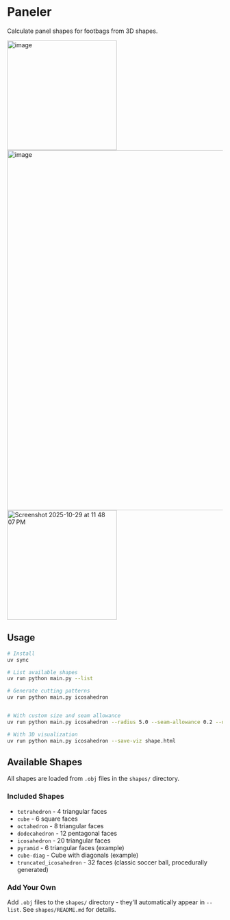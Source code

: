 # Paneler

Calculate panel shapes for footbags from 3D shapes.

<img width="256" height="256" alt="image" src="https://github.com/user-attachments/assets/f1f7273d-a336-4e34-8937-b9e860f3839d" /> 
<img width="892" height="841" alt="image" src="https://github.com/user-attachments/assets/0c4e1415-36d8-49e7-a066-b36cf2c48a03" />
<img width="256" height="256" alt="Screenshot 2025-10-29 at 11 48 07 PM" src="https://github.com/user-attachments/assets/06326649-cb98-4d5a-9a86-3fe1613580b2" />

## Usage

```bash
# Install
uv sync

# List available shapes
uv run python main.py --list

# Generate cutting patterns
uv run python main.py icosahedron


# With custom size and seam allowance
uv run python main.py icosahedron --radius 5.0 --seam-allowance 0.2 --output my_ball.pdf

# With 3D visualization
uv run python main.py icosahedron --save-viz shape.html
```

## Available Shapes

All shapes are loaded from `.obj` files in the `shapes/` directory.

### Included Shapes
- `tetrahedron` - 4 triangular faces
- `cube` - 6 square faces
- `octahedron` - 8 triangular faces
- `dodecahedron` - 12 pentagonal faces
- `icosahedron` - 20 triangular faces
- `pyramid` - 6 triangular faces (example)
- `cube-diag` - Cube with diagonals (example)
- `truncated_icosahedron` - 32 faces (classic soccer ball, procedurally generated)

### Add Your Own
Add `.obj` files to the `shapes/` directory - they'll automatically appear in `--list`. See `shapes/README.md` for details.
